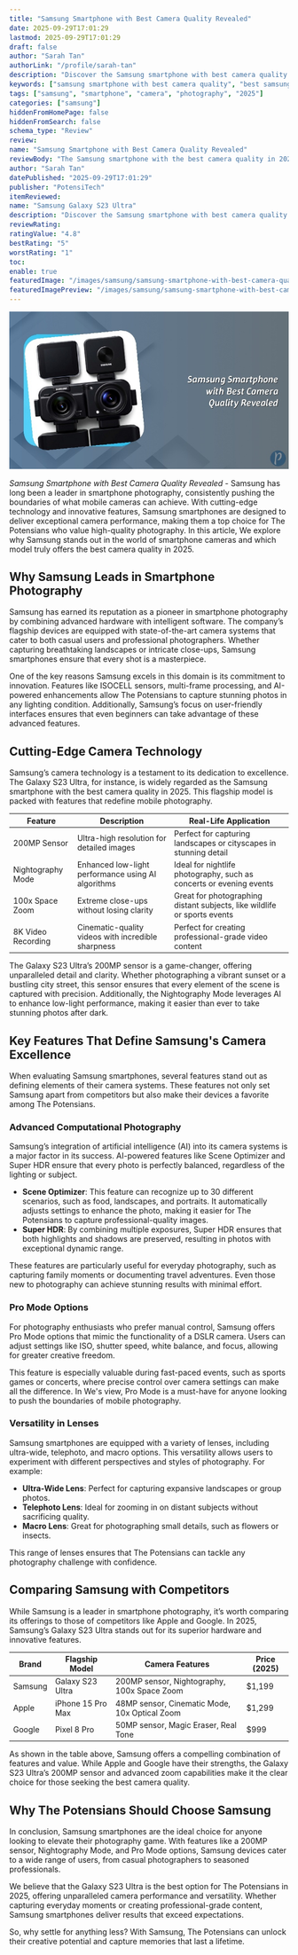 ```yaml
---
title: "Samsung Smartphone with Best Camera Quality Revealed"
date: 2025-09-29T17:01:29
lastmod: 2025-09-29T17:01:29
draft: false
author: "Sarah Tan"
authorLink: "/profile/sarah-tan"
description: "Discover the Samsung smartphone with best camera quality! Capture stunning photos, enjoy advanced features, and elevate your photography experience today."
keywords: ["samsung smartphone with best camera quality", "best samsung smartphone for photography", "samsung camera phone review 2025"]
tags: ["samsung", "smartphone", "camera", "photography", "2025"]
categories: ["samsung"]
hiddenFromHomePage: false
hiddenFromSearch: false
schema_type: "Review"
review:
name: "Samsung Smartphone with Best Camera Quality Revealed"
reviewBody: "The Samsung smartphone with the best camera quality in 2025 sets a new standard in mobile photography. With advanced features like a 200MP sensor, Nightography mode, and 8K video recording, it offers unparalleled performance for both casual and professional users."
author: "Sarah Tan"
datePublished: "2025-09-29T17:01:29"
publisher: "PotensiTech"
itemReviewed:
name: "Samsung Galaxy S23 Ultra"
description: "Discover the Samsung smartphone with best camera quality! Capture stunning photos, enjoy advanced features, and elevate your photography experience today."
reviewRating:
ratingValue: "4.8"
bestRating: "5"
worstRating: "1"
toc:
enable: true
featuredImage: "/images/samsung/samsung-smartphone-with-best-camera-quality-revealed.jpg"
featuredImagePreview: "/images/samsung/samsung-smartphone-with-best-camera-quality-revealed.jpg"
---
```


![Samsung Smartphone with Best Camera Quality Revealed](/images/samsung/samsung-smartphone-with-best-camera-quality-revealed.jpg)



*Samsung Smartphone with Best Camera Quality Revealed* - Samsung has long been a leader in smartphone photography, consistently pushing the boundaries of what mobile cameras can achieve. With cutting-edge technology and innovative features, Samsung smartphones are designed to deliver exceptional camera performance, making them a top choice for The Potensians who value high-quality photography. In this article, We explore why Samsung stands out in the world of smartphone cameras and which model truly offers the best camera quality in 2025.

## Why Samsung Leads in Smartphone Photography

Samsung has earned its reputation as a pioneer in smartphone photography by combining advanced hardware with intelligent software. The company’s flagship devices are equipped with state-of-the-art camera systems that cater to both casual users and professional photographers. Whether capturing breathtaking landscapes or intricate close-ups, Samsung smartphones ensure that every shot is a masterpiece.

One of the key reasons Samsung excels in this domain is its commitment to innovation. Features like ISOCELL sensors, multi-frame processing, and AI-powered enhancements allow The Potensians to capture stunning photos in any lighting condition. Additionally, Samsung’s focus on user-friendly interfaces ensures that even beginners can take advantage of these advanced features.

## Cutting-Edge Camera Technology

Samsung’s camera technology is a testament to its dedication to excellence. The Galaxy S23 Ultra, for instance, is widely regarded as the Samsung smartphone with the best camera quality in 2025. This flagship model is packed with features that redefine mobile photography.

<div class="table-responsive">
<table class="html-table">
<thead>
<tr>
<th>Feature</th>
<th>Description</th>
<th>Real-Life Application</th>
</tr>
</thead>
<tbody>
<tr>
<td>200MP Sensor</td>
<td>Ultra-high resolution for detailed images</td>
<td>Perfect for capturing landscapes or cityscapes in stunning detail</td>
</tr>
<tr>
<td>Nightography Mode</td>
<td>Enhanced low-light performance using AI algorithms</td>
<td>Ideal for nightlife photography, such as concerts or evening events</td>
</tr>
<tr>
<td>100x Space Zoom</td>
<td>Extreme close-ups without losing clarity</td>
<td>Great for photographing distant subjects, like wildlife or sports events</td>
</tr>
<tr>
<td>8K Video Recording</td>
<td>Cinematic-quality videos with incredible sharpness</td>
<td>Perfect for creating professional-grade video content</td>
</tr>
</tbody>
</table>
</div>

The Galaxy S23 Ultra’s 200MP sensor is a game-changer, offering unparalleled detail and clarity. Whether photographing a vibrant sunset or a bustling city street, this sensor ensures that every element of the scene is captured with precision. Additionally, the Nightography Mode leverages AI to enhance low-light performance, making it easier than ever to take stunning photos after dark.

## Key Features That Define Samsung's Camera Excellence

When evaluating Samsung smartphones, several features stand out as defining elements of their camera systems. These features not only set Samsung apart from competitors but also make their devices a favorite among The Potensians.

### Advanced Computational Photography

Samsung’s integration of artificial intelligence (AI) into its camera systems is a major factor in its success. AI-powered features like Scene Optimizer and Super HDR ensure that every photo is perfectly balanced, regardless of the lighting or subject.

- **Scene Optimizer**: This feature can recognize up to 30 different scenarios, such as food, landscapes, and portraits. It automatically adjusts settings to enhance the photo, making it easier for The Potensians to capture professional-quality images.
- **Super HDR**: By combining multiple exposures, Super HDR ensures that both highlights and shadows are preserved, resulting in photos with exceptional dynamic range.

These features are particularly useful for everyday photography, such as capturing family moments or documenting travel adventures. Even those new to photography can achieve stunning results with minimal effort.

### Pro Mode Options

For photography enthusiasts who prefer manual control, Samsung offers Pro Mode options that mimic the functionality of a DSLR camera. Users can adjust settings like ISO, shutter speed, white balance, and focus, allowing for greater creative freedom.

This feature is especially valuable during fast-paced events, such as sports games or concerts, where precise control over camera settings can make all the difference. In We's view, Pro Mode is a must-have for anyone looking to push the boundaries of mobile photography.

### Versatility in Lenses

Samsung smartphones are equipped with a variety of lenses, including ultra-wide, telephoto, and macro options. This versatility allows users to experiment with different perspectives and styles of photography. For example:

- **Ultra-Wide Lens**: Perfect for capturing expansive landscapes or group photos.
- **Telephoto Lens**: Ideal for zooming in on distant subjects without sacrificing quality.
- **Macro Lens**: Great for photographing small details, such as flowers or insects.

This range of lenses ensures that The Potensians can tackle any photography challenge with confidence.

## Comparing Samsung with Competitors

While Samsung is a leader in smartphone photography, it’s worth comparing its offerings to those of competitors like Apple and Google. In 2025, Samsung’s Galaxy S23 Ultra stands out for its superior hardware and innovative features.

<div class="table-responsive">
<table class="html-table">
<thead>
<tr>
<th>Brand</th>
<th>Flagship Model</th>
<th>Camera Features</th>
<th>Price (2025)</th>
</tr>
</thead>
<tbody>
<tr>
<td>Samsung</td>
<td>Galaxy S23 Ultra</td>
<td>200MP sensor, Nightography, 100x Space Zoom</td>
<td>$1,199</td>
</tr>
<tr>
<td>Apple</td>
<td>iPhone 15 Pro Max</td>
<td>48MP sensor, Cinematic Mode, 10x Optical Zoom</td>
<td>$1,299</td>
</tr>
<tr>
<td>Google</td>
<td>Pixel 8 Pro</td>
<td>50MP sensor, Magic Eraser, Real Tone</td>
<td>$999</td>
</tr>
</tbody>
</table>
</div>

As shown in the table above, Samsung offers a compelling combination of features and value. While Apple and Google have their strengths, the Galaxy S23 Ultra’s 200MP sensor and advanced zoom capabilities make it the clear choice for those seeking the best camera quality.

## Why The Potensians Should Choose Samsung

In conclusion, Samsung smartphones are the ideal choice for anyone looking to elevate their photography game. With features like a 200MP sensor, Nightography Mode, and Pro Mode options, Samsung devices cater to a wide range of users, from casual photographers to seasoned professionals.

We believe that the Galaxy S23 Ultra is the best option for The Potensians in 2025, offering unparalleled camera performance and versatility. Whether capturing everyday moments or creating professional-grade content, Samsung smartphones deliver results that exceed expectations.

So, why settle for anything less? With Samsung, The Potensians can unlock their creative potential and capture memories that last a lifetime.